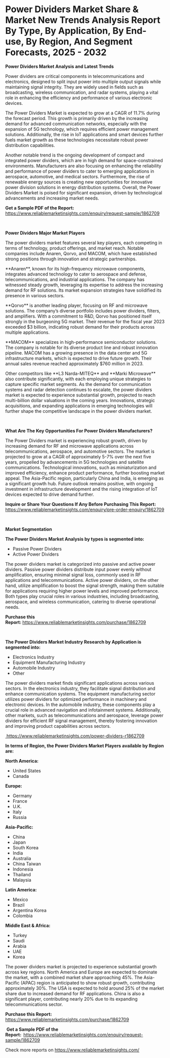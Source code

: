 <p><h1>Power Dividers Market Share & Market New Trends Analysis Report By Type, By Application, By End-use, By Region, And Segment Forecasts, 2025 - 2032</h1></p><p><strong>Power Dividers Market Analysis and Latest Trends</strong></p>
<p><p>Power dividers are critical components in telecommunications and electronics, designed to split input power into multiple output signals while maintaining signal integrity. They are widely used in fields such as broadcasting, wireless communication, and radar systems, playing a vital role in enhancing the efficiency and performance of various electronic devices.</p><p>The Power Dividers Market is expected to grow at a CAGR of 11.7% during the forecast period. This growth is primarily driven by the increasing demand for advanced communication networks, especially with the expansion of 5G technology, which requires efficient power management solutions. Additionally, the rise in IoT applications and smart devices further fuels market growth as these technologies necessitate robust power distribution capabilities. </p><p>Another notable trend is the ongoing development of compact and integrated power dividers, which are in high demand for space-constrained environments. Manufacturers are also focusing on enhancing the reliability and performance of power dividers to cater to emerging applications in aerospace, automotive, and medical sectors. Furthermore, the rise of renewable energy sources is creating new opportunities for innovative power division solutions in energy distribution systems. Overall, the Power Dividers Market is poised for significant expansion, driven by technological advancements and increasing market needs.</p></p>
<p><strong>Get a Sample PDF of the Report:&nbsp;</strong> <a href="https://www.reliablemarketinsights.com/enquiry/request-sample/1862709?utm_campaign=3040&utm_medium=2&utm_source=Github&utm_content=ia&utm_term=08042025&utm_id=power-dividers">https://www.reliablemarketinsights.com/enquiry/request-sample/1862709</a></p>
<p>&nbsp;</p>
<p><strong>Power Dividers Major Market Players</strong></p>
<p><p>The power dividers market features several key players, each competing in terms of technology, product offerings, and market reach. Notable companies include Anaren, Qorvo, and MACOM, which have established strong positions through innovation and strategic partnerships.</p><p>**Anaren**, known for its high-frequency microwave components, integrates advanced technology to cater to aerospace and defense, telecommunications, and industrial applications. The company has witnessed steady growth, leveraging its expertise to address the increasing demand for RF solutions. Its market expansion strategies have solidified its presence in various sectors.</p><p>**Qorvo** is another leading player, focusing on RF and microwave solutions. The company’s diverse portfolio includes power dividers, filters, and amplifiers. With a commitment to R&D, Qorvo has positioned itself strongly in the burgeoning 5G market. Their revenue for the fiscal year 2023 exceeded $3 billion, indicating robust demand for their products across multiple applications.</p><p>**MACOM** specializes in high-performance semiconductor solutions. The company is notable for its diverse product line and robust innovation pipeline. MACOM has a growing presence in the data center and 5G infrastructure markets, which is expected to drive future growth. Their annual sales revenue reached approximately $760 million in 2023.</p><p>Other competitors like **L3 Narda-MITEQ** and **Marki Microwave** also contribute significantly, with each employing unique strategies to capture specific market segments. As the demand for communication systems and radar detection continues to escalate, the power dividers market is expected to experience substantial growth, projected to reach multi-billion dollar valuations in the coming years. Innovations, strategic acquisitions, and expanding applications in emerging technologies will further shape the competitive landscape in the power dividers market.</p></p>
<p>&nbsp;</p>
<p><strong>What Are The Key Opportunities For Power Dividers Manufacturers?</strong></p>
<p><p>The Power Dividers market is experiencing robust growth, driven by increasing demand for RF and microwave applications across telecommunications, aerospace, and automotive sectors. The market is projected to grow at a CAGR of approximately 5-7% over the next five years, propelled by advancements in 5G technologies and satellite communications. Technological innovations, such as miniaturization and improved efficiency, enhance product performance, further boosting market appeal. The Asia-Pacific region, particularly China and India, is emerging as a significant growth hub. Future outlook remains positive, with ongoing investment in infrastructure development and the rising integration of IoT devices expected to drive demand further.</p></p>
<p><strong>Inquire or Share Your Questions If Any Before Purchasing This Report:</strong> <a href="https://www.reliablemarketinsights.com/enquiry/pre-order-enquiry/1862709?utm_campaign=3040&utm_medium=2&utm_source=Github&utm_content=ia&utm_term=08042025&utm_id=power-dividers">https://www.reliablemarketinsights.com/enquiry/pre-order-enquiry/1862709</a></p>
<p>&nbsp;</p>
<p><strong>Market Segmentation</strong></p>
<p><strong>The Power Dividers Market Analysis by types is segmented into:</strong></p>
<p><ul><li>Passive Power Dividers</li><li>Active Power Dividers</li></ul></p>
<p><p>The power dividers market is categorized into passive and active power dividers. Passive power dividers distribute input power evenly without amplification, ensuring minimal signal loss, commonly used in RF applications and telecommunications. Active power dividers, on the other hand, utilize amplification to boost the signal strength, making them suitable for applications requiring higher power levels and improved performance. Both types play crucial roles in various industries, including broadcasting, aerospace, and wireless communication, catering to diverse operational needs.</p></p>
<p><strong>Purchase this Report:&nbsp;</strong><a href="https://www.reliablemarketinsights.com/purchase/1862709?utm_campaign=3040&utm_medium=2&utm_source=Github&utm_content=ia&utm_term=08042025&utm_id=power-dividers">https://www.reliablemarketinsights.com/purchase/1862709</a></p>
<p>&nbsp;</p>
<p><strong>The Power Dividers Market Industry Research by Application is segmented into:</strong></p>
<p><ul><li>Electronics Industry</li><li>Equipment Manufacturing Industry</li><li>Automobile Industry</li><li>Other</li></ul></p>
<p><p>The power dividers market finds significant applications across various sectors. In the electronics industry, they facilitate signal distribution and enhance communication systems. The equipment manufacturing sector utilizes power dividers for optimized performance in machinery and electronic devices. In the automobile industry, these components play a crucial role in advanced navigation and infotainment systems. Additionally, other markets, such as telecommunications and aerospace, leverage power dividers for efficient RF signal management, thereby fostering innovation and improving product capabilities across sectors.</p></p>
<p><a href="https://www.reliablemarketinsights.com/power-dividers-r1862709?utm_campaign=3040&utm_medium=2&utm_source=Github&utm_content=ia&utm_term=08042025&utm_id=power-dividers">&nbsp;https://www.reliablemarketinsights.com/power-dividers-r1862709</a></p>
<p><strong>In terms of Region, the Power Dividers Market Players available by Region are:</strong></p>
<p>
    <p> <strong> North America: </strong>
        <ul>
            <li>United States</li>
            <li>Canada</li>
        </ul>
        </p> 
    <p> <strong> Europe: </strong>
        <ul>
            <li>Germany</li>
            <li>France</li>
            <li>U.K.</li>
            <li>Italy</li>
            <li>Russia</li>
        </ul>
        </p> 
    <p> <strong> Asia-Pacific: </strong>
        <ul>
            <li>China</li>
            <li>Japan</li>
            <li>South Korea</li>
            <li>India</li>
            <li>Australia</li>
            <li>China Taiwan</li>
            <li>Indonesia</li>
            <li>Thailand</li>
            <li>Malaysia</li>
        </ul>
        </p> 
    <p> <strong> Latin America: </strong>
        <ul>
            <li>Mexico</li>
            <li>Brazil</li>
            <li>Argentina Korea</li>
            <li>Colombia</li>
        </ul>
        </p> 
    <p> <strong> Middle East & Africa: </strong>
        <ul>
            <li>Turkey</li>
            <li>Saudi</li>
            <li>Arabia</li>
            <li>UAE</li>
            <li>Korea</li>
        </ul>
    </p>
    </p>
<p><p>The power dividers market is projected to experience substantial growth across key regions. North America and Europe are expected to dominate the market, with a combined market share approaching 45%. The Asia-Pacific (APAC) region is anticipated to show robust growth, contributing approximately 30%. The USA is expected to hold around 25% of the market share due to increased demand for RF applications. China is also a significant player, contributing nearly 20% due to its expanding telecommunications sector.</p></p>
<p><strong>Purchase this Report: </strong><a href="https://www.reliablemarketinsights.com/purchase/1862709?utm_campaign=3040&utm_medium=2&utm_source=Github&utm_content=ia&utm_term=08042025&utm_id=power-dividers">https://www.reliablemarketinsights.com/purchase/1862709</a></p>
<p>&nbsp;<strong>Get a Sample PDF of the Report:&nbsp;&nbsp;</strong><a href="https://www.reliablemarketinsights.com/enquiry/request-sample/1862709?utm_campaign=3040&utm_medium=2&utm_source=Github&utm_content=ia&utm_term=08042025&utm_id=power-dividers">https://www.reliablemarketinsights.com/enquiry/request-sample/1862709</a></p>
<p><strong></strong></p>
<p>Check more reports on <a href="https://www.reliablemarketinsights.com/?utm_campaign=3040&utm_medium=2&utm_source=Github&utm_content=ia&utm_term=08042025&utm_id=power-dividers">https://www.reliablemarketinsights.com/</a></p>